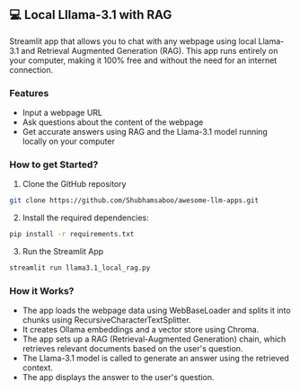 ## 💻 Local Lllama-3.1 with RAG
Streamlit app that allows you to chat with any webpage using local Llama-3.1 and Retrieval Augmented Generation (RAG). This app runs entirely on your computer, making it 100% free and without the need for an internet connection.


### Features
- Input a webpage URL
- Ask questions about the content of the webpage
- Get accurate answers using RAG and the Llama-3.1 model running locally on your computer

### How to get Started?

1. Clone the GitHub repository

```bash
git clone https://github.com/Shubhamsaboo/awesome-llm-apps.git
```
2. Install the required dependencies:

```bash
pip install -r requirements.txt
```
3. Run the Streamlit App
```bash
streamlit run llama3.1_local_rag.py
```

### How it Works?

- The app loads the webpage data using WebBaseLoader and splits it into chunks using RecursiveCharacterTextSplitter.
- It creates Ollama embeddings and a vector store using Chroma.
- The app sets up a RAG (Retrieval-Augmented Generation) chain, which retrieves relevant documents based on the user's question.
- The Llama-3.1 model is called to generate an answer using the retrieved context.
- The app displays the answer to the user's question.

